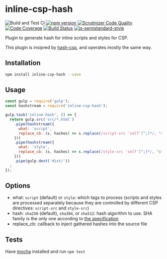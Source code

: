 # inline-csp-hash

![Build and Test CI](https://github.com/sjinks/inline-csp-hash/workflows/Build%20and%20Test%20CI/badge.svg)
[![npm version](https://img.shields.io/npm/v/inline-csp-hash.svg)](https://www.npmjs.com/package/inline-csp-hash)
[![Scrutinizer Code Quality](https://scrutinizer-ci.com/g/sjinks/inline-csp-hash/badges/quality-score.png?b=master)](https://scrutinizer-ci.com/g/sjinks/inline-csp-hash/?branch=master)
[![Code Coverage](https://scrutinizer-ci.com/g/sjinks/inline-csp-hash/badges/coverage.png?b=master)](https://scrutinizer-ci.com/g/sjinks/inline-csp-hash/?branch=master)
[![Build Status](https://scrutinizer-ci.com/g/sjinks/inline-csp-hash/badges/build.png?b=master)](https://scrutinizer-ci.com/g/sjinks/inline-csp-hash/build-status/master)
[![js-semistandard-style](https://img.shields.io/badge/code%20style-semistandard-brightgreen.svg?style=flat-square)](https://github.com/Flet/semistandard)

Plugin to generate hash for inline scripts and styles for CSP.

This plugin is insipred by [hash-csp](https://github.com/chrahunt/hash-csp), and operates mostly the same way.

## Installation

```bash
npm install inline-csp-hash --save
```

## Usage

```javascript
const gulp = require('gulp');
const hashstream = require('inline-csp-hash');

gulp.task('inline-hash', () => {
  return gulp.src('src/*.html')
    .pipe(hashstream({
      what: 'script',
      replace_cb: (s, hashes) => s.replace(/script-src 'self'[^;]*/, "script-src 'self' " + hashes.join(" "))
    }))
    .pipe(hashstream({
      what: 'style',
      replace_cb: (s, hashes) => s.replace(/style-src 'self'[^;]*/, "style-src 'self' " + hashes.join(" "))
    }))
    .pipe(gulp.dest('dist/'))
  ;
});
```

## Options

* what: `script` (default) or `style`: which tags to process (scripts and styles are processed separately because they are controlled by different CSP directives: `script-src` and `style-src`)
* hash: `sha256` (default), `sha384`, or `sha512`: hash algorithm to use. SHA family is the only one according to [the specification](https://w3c.github.io/webappsec-csp/2/#source-list-valid-hashes)
* replace_cb: callback to inject gathered hashes into the source file

## Tests

Have [mocha](https://mochajs.org/) installed and run `npm test`
